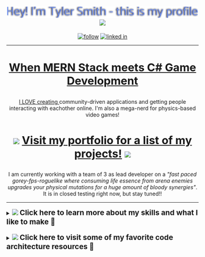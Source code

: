 <h3 float="left" align="center">
    <!-- Hey! I'm Tyler Smith - this is my profile  -->
    <img src="./svg/heyheysvg.svg" width="500">
    <img src="https://media.tenor.com/images/30169e4a670daf12443df7d2dd140176/tenor.gif" width="28">
</h3>

<p align="center">
    <a href="https://github.com/sakiskid"><img alt="follow" title="Follow on GitHub" src="https://img.shields.io/github/followers/Sakiskid?color=236ad3&labelColor=1155ba&style=for-the-badge&logo=github&label=Follow"/></a>
    <a href="https://www.linkedin.com/in/tyler-smith-atx/"> <img alt="linked in" title="Visit Linked In" src="https://img.shields.io/badge/-gray?style=for-the-badge&logo=linkedin&labelColor=gray&label=LinkedIn">
</p>

<hr>

<h3 align="center" style="font-size: 3vw">
    When MERN Stack meets C# Game Development
</h3>

<p align="center">
    I LOVE creating <a src="https://off-your-chest.herokuapp.com/">community-driven applications</a> and getting people interacting with eachother online. I'm also a mega-nerd for physics-based video games! 
</p>

<h3 align="center" style="font-size: 3vw">
    <img src="https://media.tenor.com/images/2d3e701f194c6b71160183da8dbb49e0/tenor.gif" width="25">
    <a href="https://sakiskid.github.io/tyler-smith-portfolio/">Visit my portfolio for a list of my projects!</a>
    <img src="https://media.tenor.com/images/2d3e701f194c6b71160183da8dbb49e0/tenor.gif" width="25">
</h3>

<p align="center">
    I am currently working with a team of 3 as lead developer on a <i>"fast paced gorey-fps-roguelike where consuming life essence from arena enemies upgrades your physical mutations for a huge amount of bloody synergies"</i>. It is in closed testing right now, but stay tuned!!
</p>

<hr>

<!-- ABOUT MY SKILLS -->
<details><summary><img src="https://media.tenor.com/images/5b2a9f5413a03126746dd46e1372545c/tenor.gif" width="55"> 
<b style="font-size: 2vw">Click here to learn more about my skills and what I like to make 🤗</b></summary>
    <br>
    <h2>My skills</h2>
    <p>
        In <b>Full-Stack Web Development</b> I have deployed and lead several team projects using Scrum methodology and various Project Management tools. I have familiarity with a few databases (mongo, sql, postgres) and am pretty confident in my back-end know how -- but I really love front end development and React.
    </p>
    <p>
        In <b>C# Unity & Game Development</b> I have worked on two medium physics based games, as well as a dozen or so smaller personal projects. I have also developed private proprietary software to track user intention based off of various human inputs.
    </p>
</details>

<br>

<details><summary><img src="https://media.tenor.com/images/5b2a9f5413a03126746dd46e1372545c/tenor.gif" width="55"> 
<b style="font-size: 2vw">Click here to visit some of my favorite code architecture resources 🎁</b></summary>
    <br>
    <a href="https://refactoring.guru/">Refactoring.guru</a> - I use this all the time for patterns I need help understanding. Contains the GoF's patterns explained and examples of them for lots of languages, and contains common code smells to avoid.
    <br>
    <br>
    <a href="https://gameprogrammingpatterns.com/">Game Programming Patterns</a> - Rob Nystrom's FREE(😱) book about game programming patterns. Tweaks a lot of the GoF's patterns for game development.
</details>

<br>






<!-- Typing SVG by DenverCoder1 - https://github.com/DenverCoder1/readme-typing-svg -->
<!-- <p align="center">
  <a href="https://github.com/DenverCoder1/readme-typing-svg"><img src="https://readme-typing-svg.herokuapp.com/?lines=Full-stack%20web%20and%20app%20developer;Self-taught%20UI%2FUX%20Designer;10%2B%20years%20of%20coding%20experience;Always%20learning%20new%20things&center=true&width=380&height=45"></a>
</p> -->

<!-- Badges template - https://github.com/badges/shields -->
<!-- YouTube Stats - https://github.com/DenverCoder1/github-readme-youtube-stats -->
<!-- View counter - https://github.com/DenverCoder1/Simple-View-Counter -->


<!-- <img align="center" src="https://cr-ss-service.azurewebsites.net/api/ScreenShot?widget=summary&username=Sakiskid&show-avatar=false&branding=false&width=240&"> -->